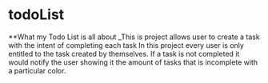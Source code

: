 # todoList
**What my Todo List is all about
  _This is project allows user to create a task with the intent of completing each task
 In this project every user is only entitled to the task created by themselves.
 If a task is not completed it would notify the user showing it the amount of tasks that is incomplete with a particular color.
